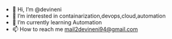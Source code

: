 - 👋 Hi, I’m @devineni
- 👀 I’m interested in containarization,devops,cloud,automation
- 🌱 I’m currently learning Automation
- 📫 How to reach me mail2devineni94@gmail.com

<!---
devineni-nani/devineni-nani is a ✨ special ✨ repository because its `README.md` (this file) appears on your GitHub profile.
You can click the Preview link to take a look at your changes.
--->
